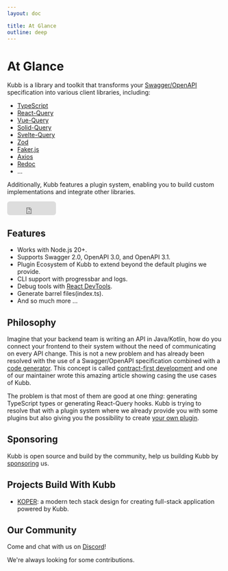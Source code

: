 ```yaml
---
layout: doc

title: At Glance
outline: deep
---
```


# At Glance
Kubb is a library and toolkit that transforms your [Swagger/OpenAPI](/knowledge-base/oas) specification into various client libraries, including:
- [TypeScript](/plugins/plugin-ts/)
- [React-Query](/plugins/plugin-react-query/)
- [Vue-Query](/plugins/plugin-vue-query/)
- [Solid-Query](/plugins/plugin-solid-query/)
- [Svelte-Query](/plugins/plugin-svelte-query/)
- [Zod](/plugins/plugin-zod/)
- [Faker.js](/plugins/plugin-faker/)
- [Axios](/plugins/plugin-client/)
- [Redoc](/plugins/plugin-redoc/)
- ...

Additionally, Kubb features a plugin system, enabling you to build custom implementations and integrate other libraries.

<iframe src="https://github.com/sponsors/stijnvanhulle/button" title="Sponsor stijnvanhulle" height="32" width="114" style="border: 0; border-radius: 6px;"></iframe>

## Features
- Works with Node.js 20+.
- Supports Swagger 2.0, OpenAPI 3.0, and OpenAPI 3.1.
- Plugin Ecosystem of Kubb to extend beyond the default plugins we provide.
- CLI support with progressbar and logs.
- Debug tools with [React DevTools](/knowledge-base/debugging).
- Generate barrel files(index.ts).
- And so much more ...

## Philosophy

Imagine that your backend team is writing an API in Java/Kotlin, how do you connect your frontend to their system without the need of communicating on every API change.
This is not a new problem and has already been resolved with the use of a Swagger/OpenAPI specification combined with a <a href="https://tools.openapis.org/categories/code-generators.html">code generator</a>. This concept is called [contract-first development](https://medium.com/@dxloop/contract-first-approach-with-node-js-and-openapi-for-rest-services-d2283a7ffd9d) and one of our maintainer wrote this amazing article showing casing the use cases of Kubb.

The problem is that most of them are good at one _thing_: generating TypeScript types or generating React-Query hooks.
Kubb is trying to resolve that with a plugin system where we already provide you with some plugins but also giving you the possibility to create [your own plugin](/knowledge-base/plugins/).


## Sponsoring
Kubb is open source and build by the community, help us building Kubb by [sponsoring](https://github.com/sponsors/stijnvanhulle) us.

## Projects Build With Kubb

- [KOPER](https://github.com/dxloop/koper): a modern tech stack design for creating full-stack application powered by Kubb.


## Our Community
Come and chat with us on [Discord](https://discord.gg/shfBFeczrm)!

We're always looking for some contributions.
